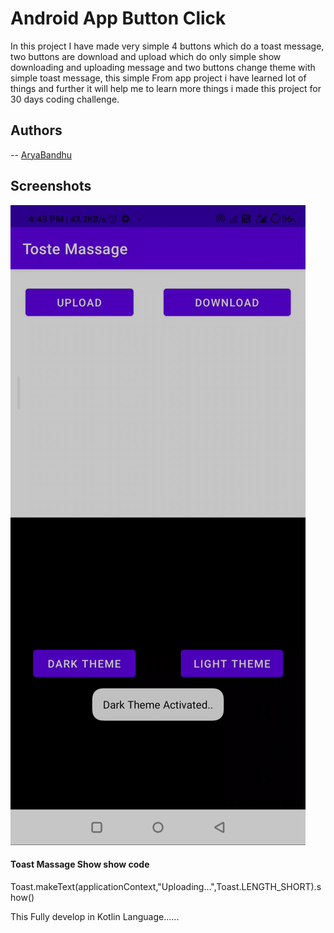 
# Android App Button Click

In this project I have made very simple 4 buttons which do a toast message, two buttons are download and upload which do only simple show downloading and uploading message and two buttons change theme with simple toast message, this simple From app project i have learned lot of things and further it will help me to learn more things i made this project for 30 days coding challenge.



## Authors

-- [AryaBandhu](https://github.com/AryaBandhu)


## Screenshots

![App Screenshot](https://raw.githubusercontent.com/AryaBandhu/android_app_button_click/master/1676201245593.jpg)


#### Toast Massage Show show code

Toast.makeText(applicationContext,"Uploading...",Toast.LENGTH_SHORT).show()

This Fully develop in Kotlin Language......


